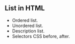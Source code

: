 ## List in HTML

* Ordered list.
* Unordered list.
* Description list.
* Selectors CSS before, after.